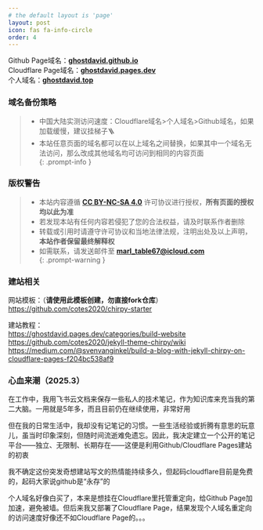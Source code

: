 ```yaml
---
# the default layout is 'page'
layout: post
icon: fas fa-info-circle
order: 4
---
```

Github Page域名：**[ghostdavid.github.io](https://ghostdavid.github.io)**   
Cloudflare Page域名：**[ghostdavid.pages.dev](https://ghostdavid.pages.dev)**   
个人域名：**[ghostdavid.top](https://ghostdavid.top)**      

### 域名备份策略
> - 中国大陆实测访问速度：Cloudflare域名>个人域名>Github域名，如果加载缓慢，建议挂梯子🪜    
> - 本站任意页面的域名都可以在以上域名之间替换，如果其中一个域名无法访问，那么改成其他域名均可访问到相同的内容页面        
{: .prompt-info }

### 版权警告
> - 本站内容遵循 **[CC BY-NC-SA 4.0](https://creativecommons.org/licenses/by-nc-sa/4.0/deed.zh-hans)** 许可协议进行授权，**所有页面的授权均以此为准**  
> - 若发现本站有任何内容若侵犯了您的合法权益，请及时联系作者删除  
> - 转载或引用时请遵守许可协议和当地法律法规，注明出处及以上声明，**本站作者保留最终解释权**    
> - 如需联系，请发送邮件至 **marl_table67@icloud.com**   
{: .prompt-warning }

### 建站相关
网站模板：（**请使用此模板创建，勿直接fork仓库**）    
https://github.com/cotes2020/chirpy-starter   

建站教程：  
https://ghostdavid.pages.dev/categories/build-website   
https://github.com/cotes2020/jekyll-theme-chirpy/wiki   
https://medium.com/@svenvanginkel/build-a-blog-with-jekyll-chirpy-on-cloudflare-pages-f204bc538af9   


### 心血来潮（2025.3）  

在工作中，我用飞书云文档来保存一些私人的技术笔记，作为知识库来充当我的第二大脑。一用就是5年多，而且目前仍在继续使用，非常好用

但在我的日常生活中，我却没有记笔记的习惯。一些生活经验或折腾有意思的玩意儿，虽当时印象深刻，但随时间流逝难免遗忘。因此，我决定建立一个公开的笔记平台——独立、无限制、长期存在——这便是利用Github/Cloudflare Pages建站的初衷

我不确定这份突发奇想建站写文的热情能持续多久，但起码cloudflare目前是免费的，起码大家说github是“永存”的   

个人域名好像白买了，本来是想挂在Cloudflare里托管重定向，给Github Page加加速，避免被墙。但后来我又部署了Cloudflare Page，结果发现个人域名重定向的访问速度好像还不如Cloudflare Page的。。。




